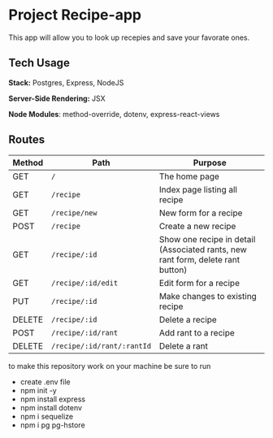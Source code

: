 # Project Recipe-app

This app will allow you to look up recepies and save your favorate ones.

## Tech Usage

**Stack:** Postgres, Express, NodeJS

**Server-Side Rendering:** JSX

**Node Modules**: method-override, dotenv, express-react-views

## Routes

| Method | Path | Purpose |
| ------ | ------------------------------------- | ----------------------------- |
| GET | `/` | The home page |
| GET | `/recipe` | Index page listing all recipe |
| GET | `/recipe/new` | New form for a recipe |
| POST | `/recipe` | Create a new recipe |
| GET | `/recipe/:id` | Show one recipe in detail (Associated rants, new rant form, delete rant button) |
| GET | `/recipe/:id/edit` | Edit form for a recipe |
| PUT | `/recipe/:id` | Make changes to existing recipe |
| DELETE | `/recipe/:id` | Delete a recipe |
| POST | `/recipe/:id/rant` | Add rant to a recipe |
| DELETE | `/recipe/:id/rant/:rantId` | Delete a rant |

to make this repository work on your machine be sure to run 
* create .env file
* npm init -y 
* npm install express
* npm install dotenv
* npm i sequelize
* npm i pg pg-hstore